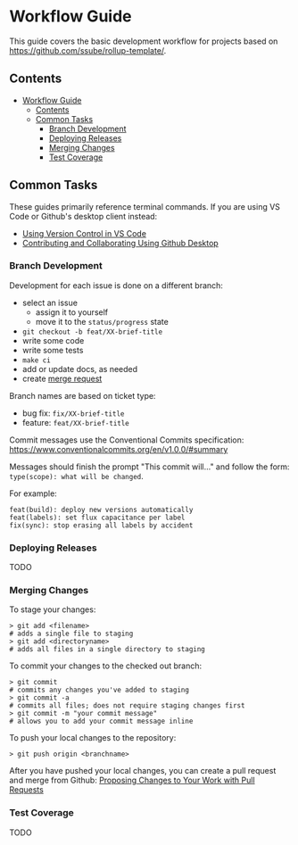 # Workflow Guide

This guide covers the basic development workflow for projects based on https://github.com/ssube/rollup-template/.

## Contents

- [Workflow Guide](#workflow-guide)
  - [Contents](#contents)
  - [Common Tasks](#common-tasks)
    - [Branch Development](#branch-development)
    - [Deploying Releases](#deploying-releases)
    - [Merging Changes](#merging-changes)
    - [Test Coverage](#test-coverage)

## Common Tasks

These guides primarily reference terminal commands. If you are using VS Code or Github's desktop client instead:

- [Using Version Control in VS Code](https://code.visualstudio.com/docs/editor/versioncontrol)
- [Contributing and Collaborating Using Github Desktop](https://docs.github.com/en/desktop/contributing-and-collaborating-using-github-desktop/)

### Branch Development

Development for each issue is done on a different branch:

- select an issue
  - assign it to yourself
  - move it to the `status/progress` state
- `git checkout -b feat/XX-brief-title`
- write some code
- write some tests
- `make ci`
- add or update docs, as needed
- create [merge request](#merging-changes)

Branch names are based on ticket type:

- bug fix: `fix/XX-brief-title`
- feature: `feat/XX-brief-title`

Commit messages use the Conventional Commits specification: https://www.conventionalcommits.org/en/v1.0.0/#summary

Messages should finish the prompt "This commit will..." and follow the form: `type(scope): what will be changed`.

For example:

```none
feat(build): deploy new versions automatically
feat(labels): set flux capacitance per label
fix(sync): stop erasing all labels by accident
```

### Deploying Releases

TODO

### Merging Changes

To stage your changes:

```shell
> git add <filename>
# adds a single file to staging
> git add <directoryname>
# adds all files in a single directory to staging
```

To commit your changes to the checked out branch:

```shell
> git commit
# commits any changes you've added to staging
> git commit -a
# commits all files; does not require staging changes first
> git commit -m "your commit message"
# allows you to add your commit message inline
```

To push your local changes to the repository:

```shell
> git push origin <branchname>
```

After you have pushed your local changes, you can create a pull request and merge from Github: [Proposing Changes to Your Work with Pull Requests](https://docs.github.com/en/github/collaborating-with-issues-and-pull-requests/proposing-changes-to-your-work-with-pull-requests)

### Test Coverage

TODO
